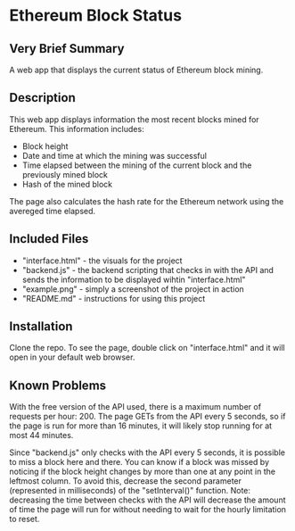 # Ethereum Block Status

## Very Brief Summary
A web app that displays the current status of Ethereum block mining.

## Description
This web app displays information the most recent blocks mined for Ethereum. This information includes:
* Block height
* Date and time at which the mining was successful
* Time elapsed between the mining of the current block and the previously mined block
* Hash of the mined block

The page also calculates the hash rate for the Ethereum network using the avereged time elapsed.

## Included Files
* "interface.html" - the visuals for the project
* "backend.js" - the backend scripting that checks in with the API and sends the information to be displayed wihtin "interface.html"
* "example.png" - simply a screenshot of the project in action
* "README.md" - instructions for using this project

## Installation
Clone the repo. To see the page, double click on "interface.html" and it will open in your default web browser. 

## Known Problems
With the free version of the API used, there is a maximum number of requests per hour: 200. The page GETs from the API every 5 seconds, so if the page is run for more than 16 minutes, it will likely stop running for at most 44 minutes. 

Since "backend.js" only checks with the API every 5 seconds, it is possible to miss a block here and there. You can know if a block was missed by noticing if the block height changes by more than one at any point in the leftmost column. To avoid this, decrease the second parameter (represented in milliseconds) of the "setInterval()" function. Note: decreasing the time between checks with the API will decrease the amount of time  the page will run for without needing to wait for the hourly limitation to reset.
